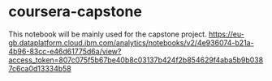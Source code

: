 # coursera-capstone
This notebook will be mainly used for the capstone project.
https://eu-gb.dataplatform.cloud.ibm.com/analytics/notebooks/v2/4e936074-b21a-4b96-83cc-e46d61775d6a/view?access_token=807c075f5b67be40b8c03137b424f2b854629f4aba5b9b0387c6ca0d13334b58
